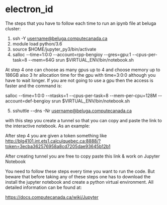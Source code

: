 # electron_id

The steps that you have to follow each time to run an ipynb file at beluga cluster:

1) ssh -Y username@beluga.computecanada.ca
2) module load python/3.6
3) source $HOME/jupyter_py3/bin/activate
4) salloc --time=1:0:0 --account=rpp-bengioy --gres=gpu:1 --cpus-per-task=8 --mem=64G  srun $VIRTUAL_ENV/bin/notebook.sh

At step 4 one can choose as many gpus up to 4 and choose memory up to 186GB
also 3 hr allocation time for the gpu with time=3:0:0 although you have to wait longer.
If you are not going to use a gpu then the access is faster and the command is:

salloc --time=1:0:0 --ntasks=1 --cpus-per-task=8 --mem-per-cpu=128M --account=def-bengioy srun $VIRTUAL_ENV/bin/notebook.sh


5) sshuttle --dns -Nr username@beluga.computecanada.ca


with this step you create a tunnel so that you can copy and paste the link to the 
interactive notebook. As an example:

After step 4 you are given a token something like
http://blg4101.int.ets1.calculquebec.ca:8888/?token=3ecba362576958a8cd7205dae93645b12b1


After creating tunnel you are free to copy paste this link & work on Jupyter Notebook

You need to follow these steps every time you want to run the code. But beware that before taking any of these steps one has to download the install the jupyter notebook and create a python virtual environment. All detailed information can be found at:

https://docs.computecanada.ca/wiki/Jupyter

